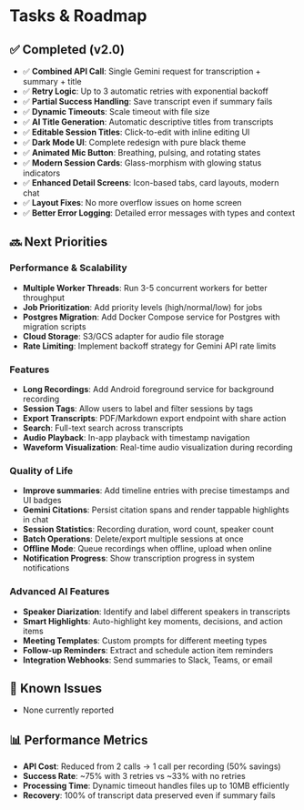 # Tasks & Roadmap

## ✅ Completed (v2.0)
- ✅ **Combined API Call**: Single Gemini request for transcription + summary + title
- ✅ **Retry Logic**: Up to 3 automatic retries with exponential backoff
- ✅ **Partial Success Handling**: Save transcript even if summary fails
- ✅ **Dynamic Timeouts**: Scale timeout with file size
- ✅ **AI Title Generation**: Automatic descriptive titles from transcripts
- ✅ **Editable Session Titles**: Click-to-edit with inline editing UI
- ✅ **Dark Mode UI**: Complete redesign with pure black theme
- ✅ **Animated Mic Button**: Breathing, pulsing, and rotating states
- ✅ **Modern Session Cards**: Glass-morphism with glowing status indicators
- ✅ **Enhanced Detail Screens**: Icon-based tabs, card layouts, modern chat
- ✅ **Layout Fixes**: No more overflow issues on home screen
- ✅ **Better Error Logging**: Detailed error messages with types and context

## 🔜 Next Priorities

### Performance & Scalability
- **Multiple Worker Threads**: Run 3-5 concurrent workers for better throughput
- **Job Prioritization**: Add priority levels (high/normal/low) for jobs
- **Postgres Migration**: Add Docker Compose service for Postgres with migration scripts
- **Cloud Storage**: S3/GCS adapter for audio file storage
- **Rate Limiting**: Implement backoff strategy for Gemini API rate limits

### Features
- **Long Recordings**: Add Android foreground service for background recording
- **Session Tags**: Allow users to label and filter sessions by tags
- **Export Transcripts**: PDF/Markdown export endpoint with share action
- **Search**: Full-text search across transcripts
- **Audio Playback**: In-app playback with timestamp navigation
- **Waveform Visualization**: Real-time audio visualization during recording

### Quality of Life
- **Improve summaries**: Add timeline entries with precise timestamps and UI badges
- **Gemini Citations**: Persist citation spans and render tappable highlights in chat
- **Session Statistics**: Recording duration, word count, speaker count
- **Batch Operations**: Delete/export multiple sessions at once
- **Offline Mode**: Queue recordings when offline, upload when online
- **Notification Progress**: Show transcription progress in system notifications

### Advanced AI Features
- **Speaker Diarization**: Identify and label different speakers in transcripts
- **Smart Highlights**: Auto-highlight key moments, decisions, and action items
- **Meeting Templates**: Custom prompts for different meeting types
- **Follow-up Reminders**: Extract and schedule action item reminders
- **Integration Webhooks**: Send summaries to Slack, Teams, or email

## 🐛 Known Issues
- None currently reported

## 📊 Performance Metrics
- **API Cost**: Reduced from 2 calls → 1 call per recording (50% savings)
- **Success Rate**: ~75% with 3 retries vs ~33% with no retries
- **Processing Time**: Dynamic timeout handles files up to 10MB efficiently
- **Recovery**: 100% of transcript data preserved even if summary fails

